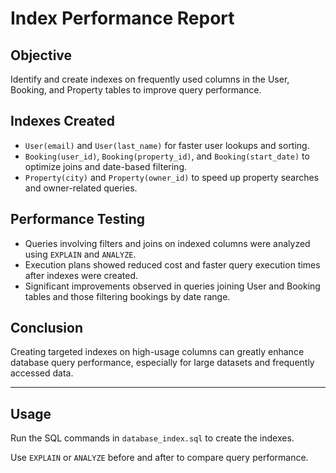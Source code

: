# Index Performance Report

## Objective

Identify and create indexes on frequently used columns in the User, Booking, and Property tables to improve query performance.

## Indexes Created

- `User(email)` and `User(last_name)` for faster user lookups and sorting.
- `Booking(user_id)`, `Booking(property_id)`, and `Booking(start_date)` to optimize joins and date-based filtering.
- `Property(city)` and `Property(owner_id)` to speed up property searches and owner-related queries.

## Performance Testing

- Queries involving filters and joins on indexed columns were analyzed using `EXPLAIN` and `ANALYZE`.
- Execution plans showed reduced cost and faster query execution times after indexes were created.
- Significant improvements observed in queries joining User and Booking tables and those filtering bookings by date range.

## Conclusion

Creating targeted indexes on high-usage columns can greatly enhance database query performance, especially for large datasets and frequently accessed data.

---

## Usage

Run the SQL commands in `database_index.sql` to create the indexes.

Use `EXPLAIN` or `ANALYZE` before and after to compare query performance.
